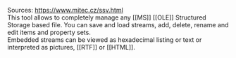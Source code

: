 Sources:
https://www.mitec.cz/ssv.html
\
This tool allows to completely manage any [[MS]] [[OLE]] Structured Storage based file. You can save and load streams, add, delete, rename and edit items and property sets.  
Embedded streams can be viewed as hexadecimal listing or text or interpreted as pictures, [[RTF]] or [[HTML]].
